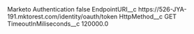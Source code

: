 <?xml version="1.0" encoding="UTF-8"?>
<CustomMetadata xmlns="http://soap.sforce.com/2006/04/metadata" xmlns:xsi="http://www.w3.org/2001/XMLSchema-instance" xmlns:xsd="http://www.w3.org/2001/XMLSchema">
    <label>Marketo Authentication</label>
    <protected>false</protected>
    <values>
        <field>EndpointURI__c</field>
        <value xsi:type="xsd:string">https://526-JYA-191.mktorest.com/identity/oauth/token</value>
    </values>
    <values>
        <field>HttpMethod__c</field>
        <value xsi:type="xsd:string">GET</value>
    </values>
    <values>
        <field>TimeoutInMiliseconds__c</field>
        <value xsi:type="xsd:double">120000.0</value>
    </values>
</CustomMetadata>
